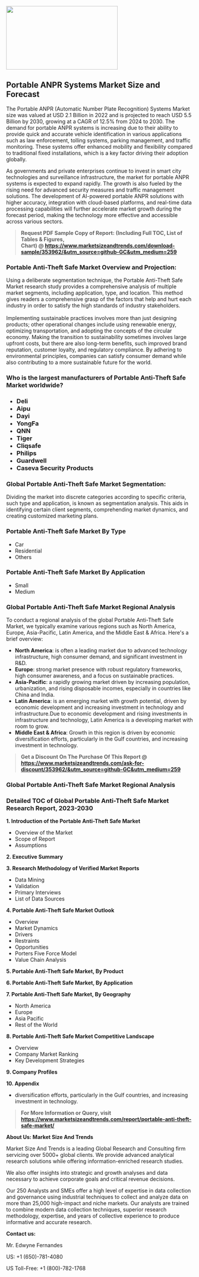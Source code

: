<p><img class="alignnone size-medium wp-image-20088" src="https://ffe5etoiles.com/wp-content/uploads/2024/12/MST1-300x171.png" alt="" width="300" height="171" /></p><h2>Portable ANPR Systems Market Size and Forecast</h2><p>The Portable ANPR (Automatic Number Plate Recognition) Systems Market size was valued at USD 2.1 Billion in 2022 and is projected to reach USD 5.5 Billion by 2030, growing at a CAGR of 12.5% from 2024 to 2030. The demand for portable ANPR systems is increasing due to their ability to provide quick and accurate vehicle identification in various applications such as law enforcement, tolling systems, parking management, and traffic monitoring. These systems offer enhanced mobility and flexibility compared to traditional fixed installations, which is a key factor driving their adoption globally.</p><p>As governments and private enterprises continue to invest in smart city technologies and surveillance infrastructure, the market for portable ANPR systems is expected to expand rapidly. The growth is also fueled by the rising need for advanced security measures and traffic management solutions. The development of AI-powered portable ANPR solutions with higher accuracy, integration with cloud-based platforms, and real-time data processing capabilities will further accelerate market growth during the forecast period, making the technology more effective and accessible across various sectors.</p></p><blockquote id="" class=""><strong>Request PDF Sample Copy of Report: (Including Full TOC, List of Tables &amp; Figures, Chart)&nbsp;@&nbsp;<strong><a href="https://www.marketsizeandtrends.com/download-sample/353962/&utm_source=github-GC&utm_medium=259" target="_blank">https://www.marketsizeandtrends.com/download-sample/353962/&utm_source=github-GC&utm_medium=259</a></strong></strong></blockquote><h3 id="" class="">Portable Anti-Theft Safe Market&nbsp;Overview and Projection:</h3><p id="" class="">Using a deliberate segmentation technique, the Portable Anti-Theft Safe Market research study provides a comprehensive analysis of multiple market segments, including application, type, and location. This method gives readers a comprehensive grasp of the factors that help and hurt each industry in order to satisfy the high standards of industry stakeholders. <br /> <br />Implementing sustainable practices involves more than just designing products; other operational changes include using renewable energy, optimizing transportation, and adopting the concepts of the circular economy. Making the transition to sustainability sometimes involves large upfront costs, but there are also long-term benefits, such improved brand reputation, customer loyalty, and regulatory compliance. By adhering to environmental principles, companies can satisfy consumer demand while also contributing to a more sustainable future for the world.</p><h3 id="" class="">Who is the largest manufacturers of&nbsp;Portable Anti-Theft Safe Market worldwide?</h3><h3 class=""><p><ul><li>Deli </li><li> Aipu </li><li> Dayi </li><li> YongFa </li><li> QNN </li><li> Tiger </li><li> Cliqsafe </li><li> Philips </li><li> Guardwell </li><li> Caseva Security Products</li></ul></p></h3><h3 id="" class="">Global&nbsp;Portable Anti-Theft Safe Market Segmentation:</h3><p id="" class="">Dividing the market into discrete categories according to specific criteria, such type and application, is known as segmentation analysis. This aids in identifying certain client segments, comprehending market dynamics, and creating customized marketing plans.</p><h3 id="" class="">Portable Anti-Theft Safe Market&nbsp;By Type</h3><p><p><ul><li>Car</li><li> Residential</li><li> Others</p></li></ul></p></p><h3 id="" class="">Portable Anti-Theft Safe Market&nbsp;By Application</h3><p class=""><p><ul><li>Small</li><li> Medium</li></ul></p></p><h3 id="" class="">Global Portable Anti-Theft Safe Market Regional Analysis</h3><p id="" class="">To conduct a regional analysis of the global Portable Anti-Theft Safe Market, we typically examine various regions such as North America, Europe, Asia-Pacific, Latin America, and the Middle East &amp; Africa. Here's a brief overview:</p><ul><li><strong>North America</strong>: is often a leading market due to advanced technology infrastructure, high consumer demand, and significant investment in R&amp;D.</li><li><strong>Europe</strong>: strong market presence with robust regulatory frameworks, high consumer awareness, and a focus on sustainable practices.</li><li><strong>Asia-Pacific</strong>: a rapidly growing market driven by increasing population, urbanization, and rising disposable incomes, especially in countries like China and India.</li><li><strong>Latin America</strong>: is an emerging market with growth potential, driven by economic development and increasing investment in technology and infrastructure.Due to economic development and rising investments in infrastructure and technology, Latin America is a developing market with room to grow.</li><li><strong>Middle East &amp; Africa</strong>: Growth in this region is driven by economic diversification efforts, particularly in the Gulf countries, and increasing investment in technology.</li></ul><blockquote id="" class=""><strong>Get a Discount On The Purchase Of This Report @ <strong><a href="https://www.marketsizeandtrends.com/ask-for-discount/353962/&utm_source=github-GC&utm_medium=259" target="_blank">https://www.marketsizeandtrends.com/ask-for-discount/353962/&utm_source=github-GC&utm_medium=259</a></strong></strong></blockquote><h3 id="" class="">Global Portable Anti-Theft Safe Market Regional Analysis</h3><h3 id="" class="">Detailed TOC of Global Portable Anti-Theft Safe Market Research Report, 2023-2030</h3><p id="" class=""><strong>1. Introduction of the Portable Anti-Theft Safe Market</strong></p><ul><li>Overview of the Market</li><li>Scope of Report</li><li>Assumptions</li></ul><p id="" class=""><strong>2. Executive Summary</strong></p><p id="" class=""><strong>3. Research Methodology of Verified Market Reports</strong></p><ul><li>Data Mining</li><li>Validation</li><li>Primary Interviews</li><li>List of Data Sources</li></ul><p id="" class=""><strong>4. Portable Anti-Theft Safe Market Outlook</strong></p><ul><li>Overview</li><li>Market Dynamics</li><li>Drivers</li><li>Restraints</li><li>Opportunities</li><li>Porters Five Force Model</li><li>Value Chain Analysis</li></ul><p id="" class=""><strong>5. Portable Anti-Theft Safe Market, By Product</strong></p><p id="" class=""><strong>6. Portable Anti-Theft Safe Market, By Application</strong></p><p id="" class=""><strong>7. Portable Anti-Theft Safe Market, By Geography</strong></p><ul><li>North America</li><li>Europe</li><li>Asia Pacific</li><li>Rest of the World</li></ul><p id="" class=""><strong>8. Portable Anti-Theft Safe Market Competitive Landscape</strong></p><ul><li>Overview</li><li>Company Market Ranking</li><li>Key Development Strategies</li></ul><p id="" class=""><strong>9. Company Profiles</strong></p><p id="" class=""><strong>10. Appendix</strong></p><ul><li>diversification efforts, particularly in the Gulf countries, and increasing investment in technology.</li></ul><blockquote id="" class=""><strong>For More Information or Query, visit <strong><strong><a href="https://www.marketsizeandtrends.com/report/portable-anti-theft-safe-market/" target="_blank">https://www.marketsizeandtrends.com/report/portable-anti-theft-safe-market/</a></strong></strong></strong></blockquote><p id="" class=""><strong>About Us: Market Size And Trends</strong></p><p id="" class="">Market Size And Trends is a leading Global Research and Consulting firm servicing over 5000+ global clients. We provide advanced analytical research solutions while offering information-enriched research studies.</p><p id="" class="">We also offer insights into strategic and growth analyses and data necessary to achieve corporate goals and critical revenue decisions.</p><p id="" class="">Our 250 Analysts and SMEs offer a high level of expertise in data collection and governance using industrial techniques to collect and analyze data on more than 25,000 high-impact and niche markets. Our analysts are trained to combine modern data collection techniques, superior research methodology, expertise, and years of collective experience to produce informative and accurate research.</p><p id="" class=""><strong>Contact us:</strong></p><p id="" class="">Mr. Edwyne Fernandes</p><p id="" class="">US: +1 (650)-781-4080</p><p id="" class="">US Toll-Free: +1 (800)-782-1768</p>
